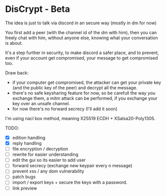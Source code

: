 # DisCrypt - Beta
The idea is just to talk via discord in an secure way (mostly in dm for  now)

You first add a peer (with the channel id of the dm with him), then you can freely chat with him, without anyone else, knowing what your conversation is about.

It's a step further in security, to make discord a safer place, and to prevent, even if your account get compromised, your message to get compromised too.

Draw back:
- if your computer get compromised, the attacker can get your private key (and the public key of the peer) and decrypt all the message.
- there's no safe keysharing feature for now, so be carefull the way you exchange them, a mitm attack can be performed, if you exchange your key over an unsafe channel.
- for now there's no forward secrecy (I'll add it soon)

I'm using nacl box method, meaning X25519 ECDH + XSalsa20-Poly1305.

TODO:
- [x] edition handling
- [x] reply handling
- [  ] file encryption / decryption
- [  ] rewrite for easier understanding
- [  ] edit the gui so its easier to add user
- [  ] forward secrecy (exchange new keypair every n message)
- [  ] prevent xss / any dom vulnerability
- [  ] patch bugs
- [  ] import / export keys + secure the keys with a password.
- [  ] link preview
